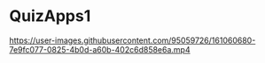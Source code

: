 # QuizApps1

https://user-images.githubusercontent.com/95059726/161060680-7e9fc077-0825-4b0d-a60b-402c6d858e6a.mp4

